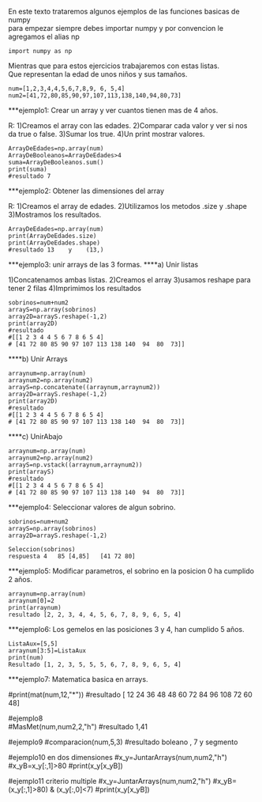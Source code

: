 En este texto trataremos algunos ejemplos de las funciones basicas de numpy  
para empezar siempre debes importar numpy y por convencion le agregamos el alias np

	import numpy as np

Mientras que para estos ejercicios trabajaremos con estas listas.  
Que representan la edad de unos niños y sus tamaños.

	num=[1,2,3,4,4,5,6,7,8,9, 6, 5,4]
	num2=[41,72,80,85,90,97,107,113,138,140,94,80,73]

***ejemplo1: Crear un array y ver cuantos tienen mas de 4 años.

R:
1)Creamos el array con las edades.
2)Comparar cada valor y ver si nos da true o false.
3)Sumar los true.
4)Un print mostrar valores.


	ArrayDeEdades=np.array(num)
	ArrayDeBooleanos=ArrayDeEdades>4
	suma=ArrayDeBooleanos.sum()
	print(suma)
	#resultado 7
	
***ejemplo2: Obtener las dimensiones del array

R:
1)Creamos el array de edades.
2)Utilizamos los metodos .size y .shape
3)Mostramos los resultados.

	ArrayDeEdades=np.array(num)
	print(ArrayDeEdades.size)
	print(ArrayDeEdades.shape)
	#resultado 13    y    (13,)

***ejemplo3: unir arrays de las 3 formas.
****a) Unir listas

1)Concatenamos ambas listas.
2)Creamos el array
3)usamos reshape para tener 2 filas
4)Imprimimos los resultados

	sobrinos=num+num2
	arrayS=np.array(sobrinos)
	array2D=arrayS.reshape(-1,2)
	print(array2D)
	#resultado
	#[[1 2 3 4 4 5 6 7 8 6 5 4]
	# [41 72 80 85 90 97 107 113 138 140  94  80  73]]
	
****b) Unir Arrays
	
	arraynum=np.array(num)
	arraynum2=np.array(num2)
	arrayS=np.concatenate((arraynum,arraynum2))
	array2D=arrayS.reshape(-1,2)
	print(array2D)
	#resultado
	#[[1 2 3 4 4 5 6 7 8 6 5 4]
	# [41 72 80 85 90 97 107 113 138 140  94  80  73]]
	
****c) UnirAbajo
	
	arraynum=np.array(num)
	arraynum2=np.array(num2)
	arrayS=np.vstack((arraynum,arraynum2))
	print(arrayS)
	#resultado
	#[[1 2 3 4 4 5 6 7 8 6 5 4]
	# [41 72 80 85 90 97 107 113 138 140  94  80  73]]


***ejemplo4: Seleccionar valores de algun sobrino.

	sobrinos=num+num2
	arrayS=np.array(sobrinos)
	array2D=arrayS.reshape(-1,2)
	
	Seleccion(sobrinos)
	respuesta 4   85 [4,85]   [41 72 80]

***ejemplo5: Modificar parametros, el sobrino en la posicion 0 ha cumplido 2 años.

	arraynum=np.array(num)
	arraynum[0]=2
	print(arraynum)
	resultado [2, 2, 3, 4, 4, 5, 6, 7, 8, 9, 6, 5, 4]

***ejemplo6: Los gemelos en las posiciones 3 y 4, han cumplido 5 años.
	
	ListaAux=[5,5]
	arraynum[3:5]=ListaAux
	print(num)
	Resultado [1, 2, 3, 5, 5, 5, 6, 7, 8, 9, 6, 5, 4]

***ejemplo7: Matematica basica en arrays.

#print(mat(num,12,"*"))
#resultado [ 12  24  36  48  48  60  72  84  96 108  72  60  48]

#ejemplo8								
#MasMet(num,num2,2,"h")
#resultado 1,41


#ejemplo9
#comparacion(num,5,3)
#resultado boleano   ,    7   y   segmento

#ejemplo10 en dos dimensiones
#x_y=JuntarArrays(num,num2,"h")
#x_yB=x_y[:,1]>80
#print(x_y[x_yB])

#ejemplo11 criterio multiple
#x_y=JuntarArrays(num,num2,"h")
#x_yB=(x_y[:,1]>80) & (x_y[:,0]<7)
#print(x_y[x_yB])
